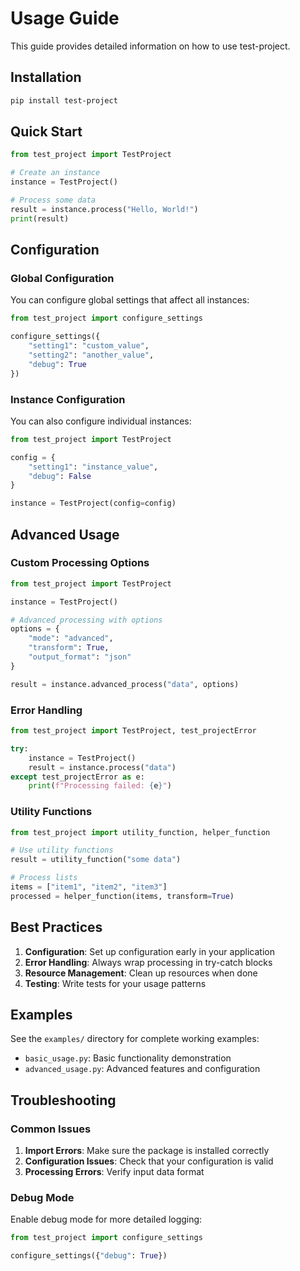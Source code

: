 # Usage Guide

This guide provides detailed information on how to use test-project.

## Installation

```bash
pip install test-project
```

## Quick Start

```python
from test_project import TestProject

# Create an instance
instance = TestProject()

# Process some data
result = instance.process("Hello, World!")
print(result)
```

## Configuration

### Global Configuration

You can configure global settings that affect all instances:

```python
from test_project import configure_settings

configure_settings({
    "setting1": "custom_value",
    "setting2": "another_value",
    "debug": True
})
```

### Instance Configuration

You can also configure individual instances:

```python
from test_project import TestProject

config = {
    "setting1": "instance_value",
    "debug": False
}

instance = TestProject(config=config)
```

## Advanced Usage

### Custom Processing Options

```python
from test_project import TestProject

instance = TestProject()

# Advanced processing with options
options = {
    "mode": "advanced",
    "transform": True,
    "output_format": "json"
}

result = instance.advanced_process("data", options)
```

### Error Handling

```python
from test_project import TestProject, test_projectError

try:
    instance = TestProject()
    result = instance.process("data")
except test_projectError as e:
    print(f"Processing failed: {e}")
```

### Utility Functions

```python
from test_project import utility_function, helper_function

# Use utility functions
result = utility_function("some data")

# Process lists
items = ["item1", "item2", "item3"]
processed = helper_function(items, transform=True)
```

## Best Practices

1. **Configuration**: Set up configuration early in your application
2. **Error Handling**: Always wrap processing in try-catch blocks
3. **Resource Management**: Clean up resources when done
4. **Testing**: Write tests for your usage patterns

## Examples

See the `examples/` directory for complete working examples:

- `basic_usage.py`: Basic functionality demonstration
- `advanced_usage.py`: Advanced features and configuration

## Troubleshooting

### Common Issues

1. **Import Errors**: Make sure the package is installed correctly
2. **Configuration Issues**: Check that your configuration is valid
3. **Processing Errors**: Verify input data format

### Debug Mode

Enable debug mode for more detailed logging:

```python
from test_project import configure_settings

configure_settings({"debug": True})
```
